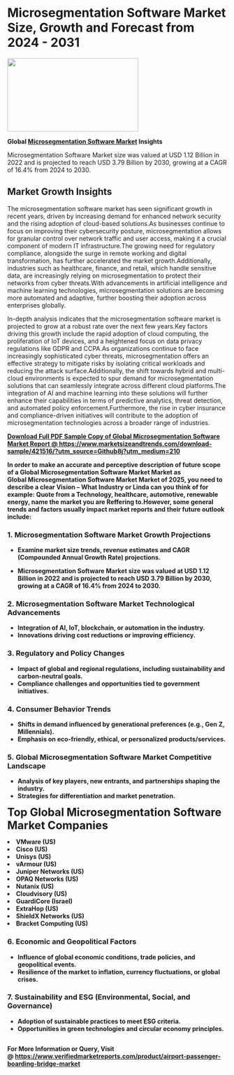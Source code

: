 <H1>Microsegmentation Software Market Size, Growth and Forecast from 2024 - 2031</H1><img class="aligncenter size-medium wp-image-584254" src="https://thirdeyenews.in/wp-content/uploads/2024/09/Global-Market-Research-300x168.jpeg" alt="" width="300" height="168" /><p><strong>Global&nbsp;<a href="https://www.marketsizeandtrends.com/download-sample/421516/?utm_source=Github8j?utm_medium=210">Microsegmentation Software Market</a> Insights</strong></p><p>Microsegmentation Software Market size was valued at USD 1.12 Billion in 2022 and is projected to reach USD 3.79 Billion by 2030, growing at a CAGR of 16.4% from 2024 to 2030.</p><p><h2>Market Growth Insights</h2> <p>The microsegmentation software market has seen significant growth in recent years, driven by increasing demand for enhanced network security and the rising adoption of cloud-based solutions.As businesses continue to focus on improving their cybersecurity posture, microsegmentation allows for granular control over network traffic and user access, making it a crucial component of modern IT infrastructure.The growing need for regulatory compliance, alongside the surge in remote working and digital transformation, has further accelerated the market growth.Additionally, industries such as healthcare, finance, and retail, which handle sensitive data, are increasingly relying on microsegmentation to protect their networks from cyber threats.With advancements in artificial intelligence and machine learning technologies, microsegmentation solutions are becoming more automated and adaptive, further boosting their adoption across enterprises globally.</p> <p><strong><a href="#"></a></strong></p> <p>In-depth analysis indicates that the microsegmentation software market is projected to grow at a robust rate over the next few years.Key factors driving this growth include the rapid adoption of cloud computing, the proliferation of IoT devices, and a heightened focus on data privacy regulations like GDPR and CCPA.As organizations continue to face increasingly sophisticated cyber threats, microsegmentation offers an effective strategy to mitigate risks by isolating critical workloads and reducing the attack surface.Additionally, the shift towards hybrid and multi-cloud environments is expected to spur demand for microsegmentation solutions that can seamlessly integrate across different cloud platforms.The integration of AI and machine learning into these solutions will further enhance their capabilities in terms of predictive analytics, threat detection, and automated policy enforcement.Furthermore, the rise in cyber insurance and compliance-driven initiatives will contribute to the adoption of microsegmentation technologies across a broader range of industries.</p> <p><strong><a href="#"></p><p><span class=""><strong>Download Full PDF Sample Copy of Global Microsegmentation Software Market Report</strong> @ <a href="https://www.marketsizeandtrends.com/download-sample/421516/?utm_source=Github8j?utm_medium=210" target="_blank">https://www.marketsizeandtrends.com/download-sample/421516/?utm_source=Github8j?utm_medium=210</a></span></p><p>In order to make an accurate and perceptive description of future scope of a Global&nbsp;Microsegmentation Software Market Market as Global&nbsp;Microsegmentation Software Market Market of 2025, you need to describe a clear Vision &ndash; What Industry or Linda can you think of for example: Quote from a Technology, healthcare, automotive, renewable energy, name the market you are Reffering to.However, some general trends and factors usually impact market reports and their future outlook include:</p><h3>1.&nbsp;<strong>Microsegmentation Software Market Growth Projections</strong></h3><ul><li>Examine market size trends, revenue estimates and CAGR (Compounded Annual Growth Rate) projections.</li><li><p>Microsegmentation Software Market size was valued at USD 1.12 Billion in 2022 and is projected to reach USD 3.79 Billion by 2030, growing at a CAGR of 16.4% from 2024 to 2030.</p></li></ul><h3>2.&nbsp;<strong>Microsegmentation Software Market Technological Advancements</strong></h3><ul><li>Integration of AI, IoT, blockchain, or automation in the industry.</li><li>Innovations driving cost reductions or improving efficiency.</li></ul><h3>3.&nbsp;<strong>Regulatory and Policy Changes</strong></h3><ul><li>Impact of global and regional regulations, including sustainability and carbon-neutral goals.</li><li>Compliance challenges and opportunities tied to government initiatives.</li></ul><h3>4.&nbsp;<strong>Consumer Behavior Trends</strong></h3><ul><li>Shifts in demand influenced by generational preferences (e.g., Gen Z, Millennials).</li><li>Emphasis on eco-friendly, ethical, or personalized products/services.</li></ul><h3>5.&nbsp;<strong>Global Microsegmentation Software Market Competitive Landscape</strong></h3><ul><li>Analysis of key players, new entrants, and partnerships shaping the industry.</li><li>Strategies for differentiation and market penetration.</li></ul><p data-pm-slice="1 1 []"><span style="color: inherit; font-family: inherit; font-size: 25px;">Top Global Microsegmentation Software Market Companies</span></p><div class="" data-test-id=""><p><li>VMware (US)</li><li> Cisco (US)</li><li> Unisys (US)</li><li> vArmour (US)</li><li> Juniper Networks (US)</li><li> OPAQ Networks (US)</li><li> Nutanix (US)</li><li> Cloudvisory (US)</li><li> GuardiCore (Israel)</li><li> ExtraHop (US)</li><li> ShieldX Networks (US)</li><li> Bracket Computing (US)</li></p></div><h3>6.&nbsp;<strong>Economic and Geopolitical Factors</strong></h3><ul><li>Influence of global economic conditions, trade policies, and geopolitical events.</li><li>Resilience of the market to inflation, currency fluctuations, or global crises.</li></ul><h3>7.&nbsp;<strong>Sustainability and ESG (Environmental, Social, and Governance)</strong></h3><ul><li>Adoption of sustainable practices to meet ESG criteria.</li><li>Opportunities in green technologies and circular economy principles.</li></ul><h2><strong style="font-size: 14px;">For More Information or Query, Visit @&nbsp;</strong><a style="background-color: #ffffff; font-size: 14px;" href="https://www.marketsizeandtrends.com/report/microsegmentation-software-market/" target="_blank">https://www.verifiedmarketreports.com/product/airport-passenger-boarding-bridge-market</a></h2>
